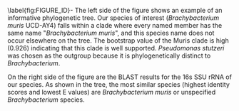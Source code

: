 \label{fig:FIGURE_ID}-
The left side of the figure shows an example of an informative phylogenetic tree. Our species of interest (_Brachybacterium muris_ UCD-AY4) falls within a clade where every named member has the same name "_Brachybacterium muris_", and this species name does not occur elsewhere on the tree. The bootstrap value of the Muris clade is high (0.926) indicating that this clade is well supported. _Pseudomonas stutzeri_ was chosen as the outgroup because it is phylogenetically distinct to _Brachybacterium_.

On the right side of the figure are the BLAST results for the 16s SSU rRNA of our species. As shown in the tree, the most similar species (highest identity scores and lowest E values) are _Brachybacterium muris_ or unspecified _Brachybacterium_ species.